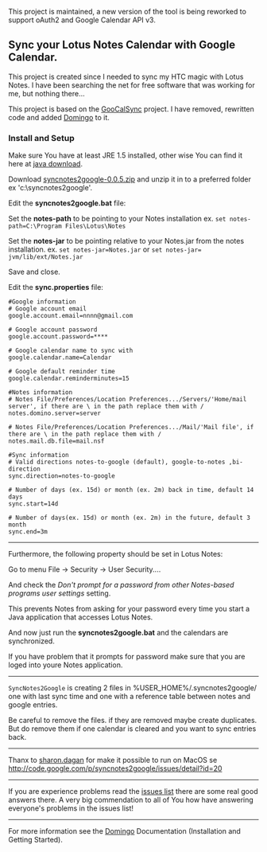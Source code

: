 This project is maintained, a new version of the tool is being reworked to support oAuth2 and Google Calendar API v3.

## Sync your Lotus Notes Calendar with Google Calendar. ##

This project is created since I needed to sync my HTC magic with Lotus Notes.
I have been searching the net for free software that was working for me, but nothing there...

This project is based on the [GooCalSync](http://openntf.org/projects/pmt.nsf/ProjectLookup/GooCalSync) project.
I have removed, rewritten code and added [Domingo](http://domingo.sourceforge.net/) to it.


### Install and Setup ###

Make sure You have at least JRE 1.5 installed, other wise You can find it here at [java download](http://java.sun.com/javase/downloads/index.jsp).


Download [syncnotes2google-0.0.5.zip](http://syncnotes2google.googlecode.com/files/syncnotes2google-0.0.5.zip) and unzip it in to a preferred folder ex 'c:\syncnotes2google\'.

Edit the **syncnotes2google.bat** file:

Set the **notes-path** to be pointing to your Notes installation ex. `set notes-path=C:\Program Files\Lotus\Notes`

Set the **notes-jar** to be pointing relative to your Notes.jar from the notes installation. ex. `set notes-jar=Notes.jar` or `set notes-jar= jvm/lib/ext/Notes.jar`

Save and close.

Edit the **sync.properties** file:

```
#Google information
# Google account email
google.account.email=nnnn@gmail.com

# Google account password
google.account.password=****

# Google calendar name to sync with
google.calendar.name=Calendar

# Google default reminder time
google.calendar.reminderminutes=15

#Notes information
# Notes File/Preferences/Location Preferences.../Servers/'Home/mail server', if there are \ in the path replace them with /
notes.domino.server=server

# Notes File/Preferences/Location Preferences.../Mail/'Mail file', if there are \ in the path replace them with /
notes.mail.db.file=mail.nsf

#Sync information
# Valid directions notes-to-google (default), google-to-notes ,bi-direction
sync.direction=notes-to-google

# Number of days (ex. 15d) or month (ex. 2m) back in time, default 14 days
sync.start=14d

# Number of days(ex. 15d) or month (ex. 2m) in the future, default 3 month
sync.end=3m
```


---


Furthermore, the following property should be set in Lotus Notes:

Go to menu File -> Security -> User Security....

And check the _Don't prompt for a password from other Notes-based programs user settings_ setting.

This prevents Notes from asking for your password every time you start a Java application that accesses Lotus Notes.

And now just run the **syncnotes2google.bat** and the calendars are synchronized.

If you have problem that it prompts for password make sure that you are loged into youre Notes application.


---

`SyncNotes2Google` is creating 2 files in %USER\_HOME%/.syncnotes2google/ one with last sync time and one with a reference table between notes and google entries.

Be careful to remove the files. if they are removed maybe create duplicates.
But do remove them if one calendar is cleared and you want to sync entries back.


---

Thanx to [sharon.dagan](http://code.google.com/u/sharon.dagan/) for make it possible to run on MacOS se http://code.google.com/p/syncnotes2google/issues/detail?id=20


---

If you are experience problems read the [issues list](http://code.google.com/p/syncnotes2google/issues/list) there are some real good answers there.
A very big commendation to all of You how have answering everyone's problems in the issues list!


---

For more information see the [Domingo](http://domingo.sourceforge.net/) Documentation (Installation and Getting Started).
